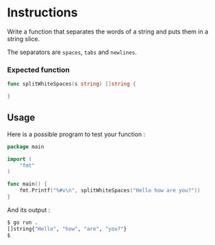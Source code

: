 # Instructions
Write a function that separates the words of a string and puts them in a string slice.

The separators are `spaces`, `tabs` and `newlines`.

### Expected function

```go
func splitWhiteSpaces(s string) []string {

}
```

## Usage
Here is a possible program to test your function :

```go
package main

import (
	"fmt"
)

func main() {
	fmt.Printf("%#v\n", splitWhiteSpaces("Hello how are you?"))
}
```

And its output :

```bash
$ go run .
[]string{"Hello", "how", "are", "you?"}
$
```